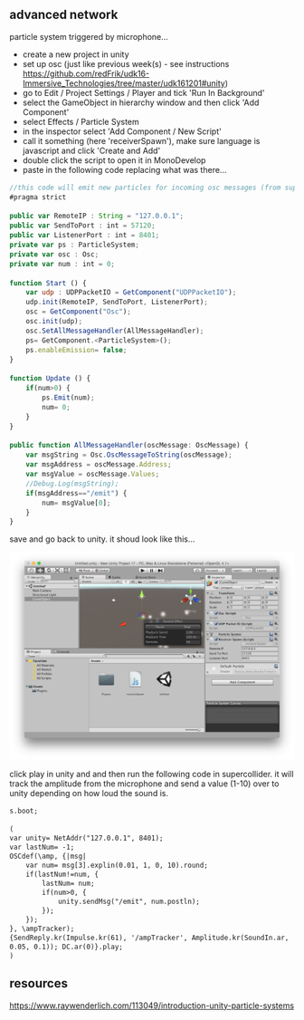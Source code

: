 advanced network
--------------------

particle system triggered by microphone...

* create a new project in unity
* set up osc (just like previous week(s) - see instructions <https://github.com/redFrik/udk16-Immersive_Technologies/tree/master/udk161201#unity>)
* go to Edit / Project Settings / Player and tick 'Run In Background'
* select the GameObject in hierarchy window and then click 'Add Component'
* select Effects / Particle System
* in the inspector select 'Add Component / New Script'
* call it something (here 'receiverSpawn'), make sure language is javascript and click 'Create and Add'
* double click the script to open it in MonoDevelop
* paste in the following code replacing what was there...

```javascript
//this code will emit new particles for incoming osc messages (from supercollider)
#pragma strict

public var RemoteIP : String = "127.0.0.1";
public var SendToPort : int = 57120;
public var ListenerPort : int = 8401;
private var ps : ParticleSystem;
private var osc : Osc;
private var num : int = 0;

function Start () {
    var udp : UDPPacketIO = GetComponent("UDPPacketIO");
    udp.init(RemoteIP, SendToPort, ListenerPort);
    osc = GetComponent("Osc");
    osc.init(udp);
    osc.SetAllMessageHandler(AllMessageHandler);
    ps= GetComponent.<ParticleSystem>();
    ps.enableEmission= false;
}

function Update () {
    if(num>0) {
        ps.Emit(num);
        num= 0;
    }
}

public function AllMessageHandler(oscMessage: OscMessage) {
    var msgString = Osc.OscMessageToString(oscMessage);
    var msgAddress = oscMessage.Address;
    var msgValue = oscMessage.Values;
    //Debug.Log(msgString);
    if(msgAddress=="/emit") {
        num= msgValue[0];
    }
}
```

save and go back to unity. it shoud look like this...

![01particlesystem](01particlesystem.png?raw=true "particlesystem")

click play in unity and and then run the following code in supercollider. it will track the amplitude from the microphone and send a value (1-10) over to unity depending on how loud the sound is.

```
s.boot;

(
var unity= NetAddr("127.0.0.1", 8401);
var lastNum= -1;
OSCdef(\amp, {|msg|
    var num= msg[3].explin(0.01, 1, 0, 10).round;
    if(lastNum!=num, {
        lastNum= num;
        if(num>0, {
            unity.sendMsg("/emit", num.postln);
        });
    });
}, \ampTracker);
{SendReply.kr(Impulse.kr(61), '/ampTracker', Amplitude.kr(SoundIn.ar, 0.05, 0.1)); DC.ar(0)}.play;
)
```

resources
--

<https://www.raywenderlich.com/113049/introduction-unity-particle-systems>
